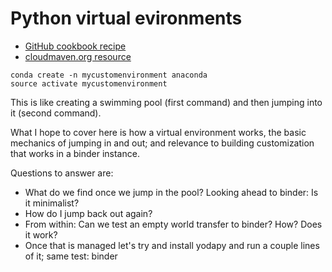 # Python virtual evironments

* [GitHub cookbook recipe](https://uoa-eresearch.github.io/eresearch-cookbook/recipe/2014/11/26/python-virtual-env/)
* [cloudmaven.org resource](https://cloudmaven.github.io/documentation/rc_jupyterhub.html)

```
conda create -n mycustomenvironment anaconda
source activate mycustomenvironment
```

This is like creating a swimming pool (first command) and then jumping into it (second command). 

What I hope to cover here is how a virtual environment works, the basic mechanics of jumping in and out; 
and relevance to building customization that works in a binder instance.

Questions to answer are: 

- What do we find once we jump in the pool? Looking ahead to binder: Is it minimalist?
- How do I jump back out again?
- From within: Can we test an empty world transfer to binder? How? Does it work?
- Once that is managed let's try and install yodapy and run a couple lines of it; same test: binder



